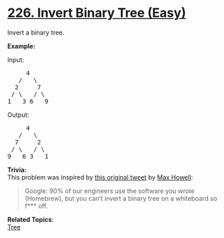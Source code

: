 # [226. Invert Binary Tree (Easy)](https://leetcode.com/problems/invert-binary-tree/)

<p>Invert a binary tree.</p>

<p><strong>Example:</strong></p>

<p>Input:</p>

<pre>     4
   /   \
  2     7
 / \   / \
1   3 6   9</pre>

<p>Output:</p>

<pre>     4
   /   \
  7     2
 / \   / \
9   6 3   1</pre>

<p><strong>Trivia:</strong><br>
This problem was inspired by <a href="https://twitter.com/mxcl/status/608682016205344768" target="_blank">this original tweet</a> by <a href="https://twitter.com/mxcl" target="_blank">Max Howell</a>:</p>

<blockquote>Google: 90% of our engineers use the software you wrote (Homebrew), but you can’t invert a binary tree on a whiteboard so f*** off.</blockquote>

**Related Topics**:  
[Tree](https://leetcode.com/tag/tree/)
